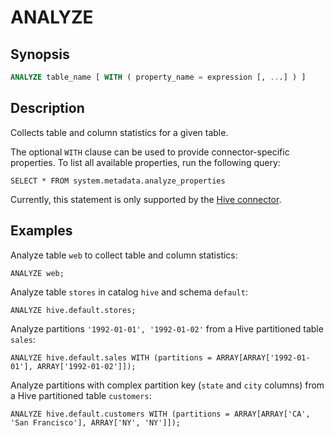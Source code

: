 
ANALYZE
=======

Synopsis
--------

``` sql
ANALYZE table_name [ WITH ( property_name = expression [, ...] ) ]
```

Description
-----------

Collects table and column statistics for a given table.

The optional `WITH` clause can be used to provide connector-specific properties. To list all available properties, run the following query:

    SELECT * FROM system.metadata.analyze_properties

Currently, this statement is only supported by the [Hive connector](../connector/hive.html).

Examples
--------

Analyze table `web` to collect table and column statistics:

    ANALYZE web;

Analyze table `stores` in catalog `hive` and schema `default`:

    ANALYZE hive.default.stores;

Analyze partitions `'1992-01-01', '1992-01-02'` from a Hive partitioned table `sales`:

    ANALYZE hive.default.sales WITH (partitions = ARRAY[ARRAY['1992-01-01'], ARRAY['1992-01-02']]);

Analyze partitions with complex partition key (`state` and `city` columns) from a Hive partitioned table `customers`:

    ANALYZE hive.default.customers WITH (partitions = ARRAY[ARRAY['CA', 'San Francisco'], ARRAY['NY', 'NY']]);
